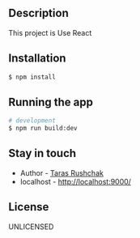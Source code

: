 ## Description

This project is Use React

## Installation

```bash
$ npm install
```

## Running the app

```bash
# development
$ npm run build:dev

```

## Stay in touch

- Author - [Taras Rushchak](https://www.linkedin.com/in/tarasrushchak/)
- localhost - [http://localhost:9000/](http://localhost:9000/)

## License

UNLICENSED
